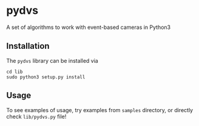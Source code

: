 # pydvs
A set of algorithms to work with event-based cameras in Python3


## Installation
The `pydvs` library can be installed via

```
cd lib
sudo python3 setup.py install
```

## Usage
To see examples of usage, try examples from `samples` directory, or directly check `lib/pydvs.py` file!
